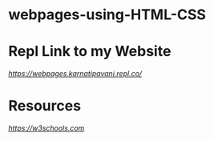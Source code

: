 # webpages-using-HTML-CSS

# Repl Link to my Website

<i>https://webpages.karnatipavani.repl.co/</i>

# Resources

<I>https://w3schools.com</i>
